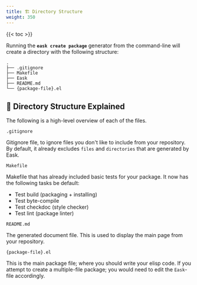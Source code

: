 ```yaml
---
title: 🏗️ Directory Structure
weight: 350
---
```


{{< toc >}}

Running the **`eask create package`** generator from the command-line will create
a directory with the following structure:

```text
.
├── .gitignore
├── Makefile
├── Eask
├── README.md
└── {package-file}.el
```

## 📂 Directory Structure Explained

The following is a high-level overview of each of the files.

`.gitignore`

Gitignore file, to ignore files you don't like to include from your repository.
By default, it already excludes `files` and `directories` that are generated by
Eask.

`Makefile`

Makefile that has already included basic tests for your package. It now has
the following tasks be default:

* Test build (packaging + installing)
* Test byte-compile
* Test checkdoc (style checker)
* Test lint (package linter)

`README.md`

The generated document file. This is used to display the main page
from your repository.

`{package-file}.el`

This is the main package file; where you should write your elisp code.
If you attempt to create a multiple-file package; you would need to
edit the `Eask`-file accordingly.
